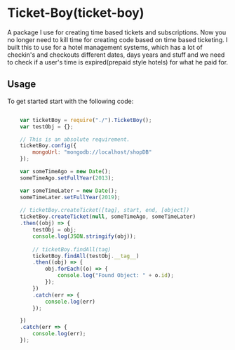 # Ticket-Boy(ticket-boy) 
A package I use for creating time based tickets and subscriptions. Now you no longer need to kill time for creating code based on time based ticketing. I built this to use for a hotel management systems, which has a lot of checkin's and checkouts different dates, days years and stuff and we need to check if a user's time is expired(prepaid style hotels) for what he paid for.

## Usage
To get started start with the following code:

``` javascript

	var ticketBoy = require("./").TicketBoy();
    var testObj = {};

    // This is an absolute requirement.
    ticketBoy.config({
	    mongoUrl: "mongodb://localhost/shopDB"
    });

    var someTimeAgo = new Date();
    someTimeAgo.setFullYear(2013);

    var someTimeLater = new Date();
    someTimeLater.setFullYear(2019);
    
    // ticketBoy.createTicket([tag], start, end, [object])
    ticketBoy.createTicket(null, someTimeAgo, someTimeLater)
 	.then((obj) => {
     	testObj = obj;
 		console.log(JSON.stringify(obj));
 		
	 	// ticketBoy.findAll(tag)
	 	ticketBoy.findAll(testObj.__tag__)
	 	.then((obj) => {
	 		obj.forEach((o) => {
	 		    console.log("Found Object: " + o.id);
	 		});
	 	})
	 	.catch(err => {
	 	    console.log(err)
	 	});

 	})
 	.catch(err => {
        console.log(err);
 	});
 	


```




